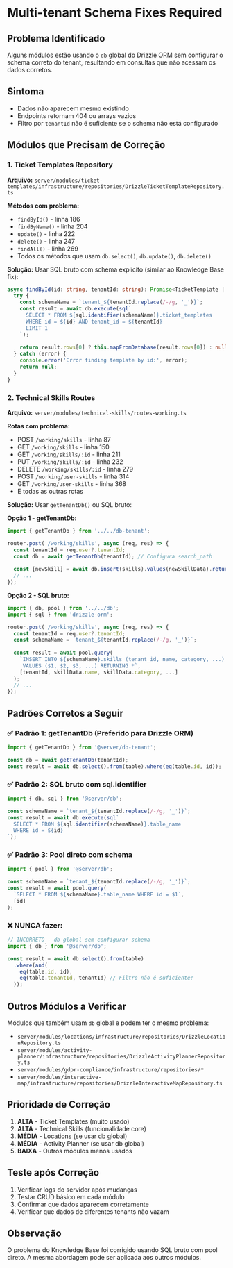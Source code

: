 # Multi-tenant Schema Fixes Required

## Problema Identificado
Alguns módulos estão usando o `db` global do Drizzle ORM sem configurar o schema correto do tenant, resultando em consultas que não acessam os dados corretos.

## Sintoma
- Dados não aparecem mesmo existindo
- Endpoints retornam 404 ou arrays vazios
- Filtro por `tenantId` não é suficiente se o schema não está configurado

## Módulos que Precisam de Correção

### 1. Ticket Templates Repository
**Arquivo:** `server/modules/ticket-templates/infrastructure/repositories/DrizzleTicketTemplateRepository.ts`

**Métodos com problema:**
- `findById()` - linha 186
- `findByName()` - linha 204
- `update()` - linha 222
- `delete()` - linha 247
- `findAll()` - linha 269
- Todos os métodos que usam `db.select()`, `db.update()`, `db.delete()`

**Solução:** Usar SQL bruto com schema explícito (similar ao Knowledge Base fix):

```typescript
async findById(id: string, tenantId: string): Promise<TicketTemplate | null> {
  try {
    const schemaName = `tenant_${tenantId.replace(/-/g, '_')}`;
    const result = await db.execute(sql`
      SELECT * FROM ${sql.identifier(schemaName)}.ticket_templates
      WHERE id = ${id} AND tenant_id = ${tenantId}
      LIMIT 1
    `);
    
    return result.rows[0] ? this.mapFromDatabase(result.rows[0]) : null;
  } catch (error) {
    console.error('Error finding template by id:', error);
    return null;
  }
}
```

### 2. Technical Skills Routes
**Arquivo:** `server/modules/technical-skills/routes-working.ts`

**Rotas com problema:**
- POST `/working/skills` - linha 87
- GET `/working/skills` - linha 150
- GET `/working/skills/:id` - linha 211
- PUT `/working/skills/:id` - linha 232
- DELETE `/working/skills/:id` - linha 279
- POST `/working/user-skills` - linha 314
- GET `/working/user-skills` - linha 368
- E todas as outras rotas

**Solução:** Usar `getTenantDb()` ou SQL bruto:

**Opção 1 - getTenantDb:**
```typescript
import { getTenantDb } from '../../db-tenant';

router.post('/working/skills', async (req, res) => {
  const tenantId = req.user?.tenantId;
  const db = await getTenantDb(tenantId); // Configura search_path
  
  const [newSkill] = await db.insert(skills).values(newSkillData).returning();
  // ...
});
```

**Opção 2 - SQL bruto:**
```typescript
import { db, pool } from '../../db';
import { sql } from 'drizzle-orm';

router.post('/working/skills', async (req, res) => {
  const tenantId = req.user?.tenantId;
  const schemaName = `tenant_${tenantId.replace(/-/g, '_')}`;
  
  const result = await pool.query(
    `INSERT INTO ${schemaName}.skills (tenant_id, name, category, ...) 
     VALUES ($1, $2, $3, ...) RETURNING *`,
    [tenantId, skillData.name, skillData.category, ...]
  );
  // ...
});
```

## Padrões Corretos a Seguir

### ✅ Padrão 1: getTenantDb (Preferido para Drizzle ORM)
```typescript
import { getTenantDb } from '@server/db-tenant';

const db = await getTenantDb(tenantId);
const result = await db.select().from(table).where(eq(table.id, id));
```

### ✅ Padrão 2: SQL bruto com sql.identifier
```typescript
import { db, sql } from '@server/db';

const schemaName = `tenant_${tenantId.replace(/-/g, '_')}`;
const result = await db.execute(sql`
  SELECT * FROM ${sql.identifier(schemaName)}.table_name
  WHERE id = ${id}
`);
```

### ✅ Padrão 3: Pool direto com schema
```typescript
import { pool } from '@server/db';

const schemaName = `tenant_${tenantId.replace(/-/g, '_')}`;
const result = await pool.query(
  `SELECT * FROM ${schemaName}.table_name WHERE id = $1`,
  [id]
);
```

### ❌ NUNCA fazer:
```typescript
// INCORRETO - db global sem configurar schema
import { db } from '@server/db';

const result = await db.select().from(table)
  .where(and(
    eq(table.id, id),
    eq(table.tenantId, tenantId) // Filtro não é suficiente!
  ));
```

## Outros Módulos a Verificar

Módulos que também usam `db` global e podem ter o mesmo problema:
- `server/modules/locations/infrastructure/repositories/DrizzleLocationRepository.ts`
- `server/modules/activity-planner/infrastructure/repositories/DrizzleActivityPlannerRepository.ts`
- `server/modules/gdpr-compliance/infrastructure/repositories/*`
- `server/modules/interactive-map/infrastructure/repositories/DrizzleInteractiveMapRepository.ts`

## Prioridade de Correção

1. **ALTA** - Ticket Templates (muito usado)
2. **ALTA** - Technical Skills (funcionalidade core)
3. **MÉDIA** - Locations (se usar db global)
4. **MÉDIA** - Activity Planner (se usar db global)
5. **BAIXA** - Outros módulos menos usados

## Teste após Correção

1. Verificar logs do servidor após mudanças
2. Testar CRUD básico em cada módulo
3. Confirmar que dados aparecem corretamente
4. Verificar que dados de diferentes tenants não vazam

## Observação
O problema do Knowledge Base foi corrigido usando SQL bruto com pool direto. A mesma abordagem pode ser aplicada aos outros módulos.
